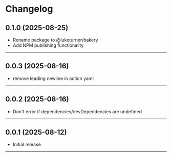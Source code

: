 # Changelog

## 0.1.0 (2025-08-25)

- Rename package to @luketurner/bakery
- Add NPM publishing functionality

---

## 0.0.3 (2025-08-16)

- remove leading newline in action yaml

---

## 0.0.2 (2025-08-16)

- Don't error if dependencies/devDependencies are undefined

---

## 0.0.1 (2025-08-12)

- Initial release

---
